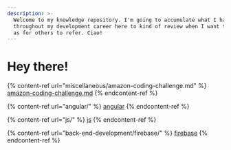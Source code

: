 ```yaml
---
description: >-
  Welcome to my knowledge repository. I'm going to accumulate what I have learnt
  throughout my development career here to kind of review when I want to as well
  as for others to refer. Ciao!
---
```


# Hey there!

{% content-ref url="miscellaneous/amazon-coding-challenge.md" %}
[amazon-coding-challenge.md](miscellaneous/amazon-coding-challenge.md)
{% endcontent-ref %}

{% content-ref url="angular/" %}
[angular](angular/)
{% endcontent-ref %}

{% content-ref url="js/" %}
[js](js/)
{% endcontent-ref %}

{% content-ref url="back-end-development/firebase/" %}
[firebase](back-end-development/firebase/)
{% endcontent-ref %}
